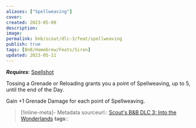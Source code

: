 ```yaml
---
aliases: ["Spellweaving"]
cover: 
created: 2023-05-09
description: 
image: 
permalink: bnb/scout/dlc-3/feat/spellweaving
publish: true
tags: [BnB/Homebrew/Feats/Siren]
updated: 2023-05-11
---
```


***Requires***: [Spellshot](Spellshot.md)

Tossing a Grenade or Reloading grants you a point of Spellweaving, up to 5, until the end of the Day. 

Gain +1 Grenade Damage for each point of Spellweaving.

> [!inline-meta]- Metadata
> sourceurl:: [Scout's B&B DLC 3: Into the Wonderlands](https://docs.google.com/document/d/1MLOgrWwcLNTnP9PuXrKiLImy7SUh4hXO8arVUAlmdp0/edit)
> **tags**::
